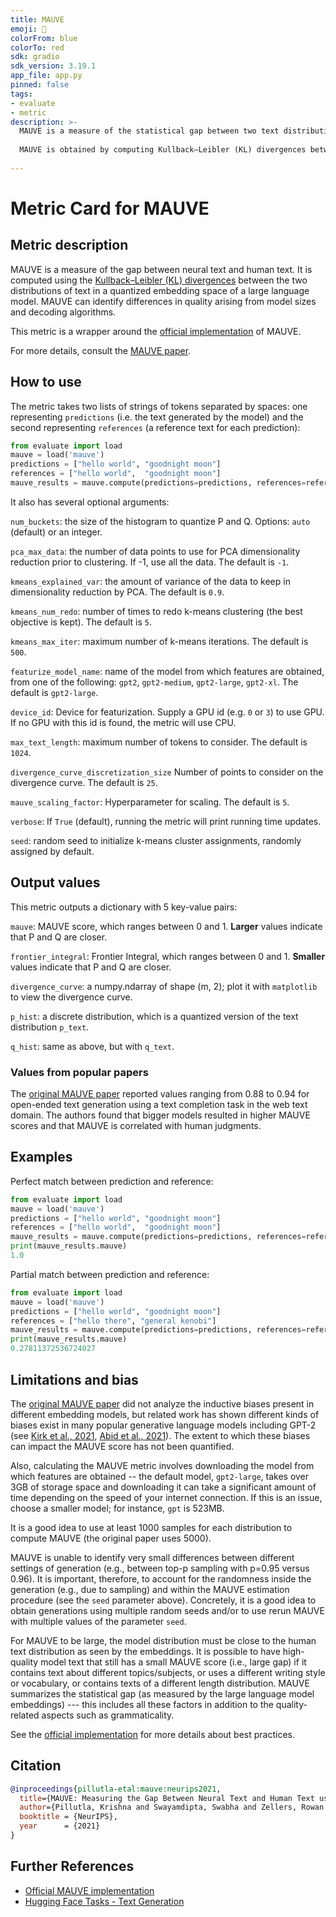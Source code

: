 ```yaml
---
title: MAUVE
emoji: 🤗
colorFrom: blue
colorTo: red
sdk: gradio
sdk_version: 3.19.1
app_file: app.py
pinned: false
tags:
- evaluate
- metric
description: >-
  MAUVE is a measure of the statistical gap between two text distributions, e.g., how far the text written by a model is the distribution of human text, using samples from both distributions.
 
  MAUVE is obtained by computing Kullback–Leibler (KL) divergences between the two distributions in a quantized embedding space of a large language model. It can quantify differences in the quality of generated text based on the size of the model, the decoding algorithm, and the length of the generated text. MAUVE was found to correlate the strongest with human evaluations over baseline metrics for open-ended text generation.
 
---
```


# Metric Card for MAUVE

## Metric description

MAUVE is a measure of the gap between neural text and human text. It is computed using the [Kullback–Leibler (KL) divergences](https://en.wikipedia.org/wiki/Kullback%E2%80%93Leibler_divergence) between the two distributions of text in a quantized embedding space of a large language model. MAUVE can identify differences in quality arising from model sizes and decoding algorithms.

This metric is a wrapper around the [official implementation](https://github.com/krishnap25/mauve) of MAUVE.

For more details, consult the [MAUVE paper](https://arxiv.org/abs/2102.01454).

## How to use

The metric takes two lists of strings of tokens separated by spaces: one representing `predictions` (i.e. the text generated by the model) and the second representing `references` (a reference text for each prediction):

```python
from evaluate import load
mauve = load('mauve')
predictions = ["hello world", "goodnight moon"]
references = ["hello world",  "goodnight moon"]
mauve_results = mauve.compute(predictions=predictions, references=references)
```

It also has several optional arguments:

`num_buckets`: the size of the histogram to quantize P and Q. Options: `auto` (default) or an integer.

`pca_max_data`: the number of data points to use for PCA dimensionality reduction prior to clustering. If -1, use all the data. The default is `-1`.

`kmeans_explained_var`: the amount of variance of the data to keep in dimensionality reduction by PCA. The default is `0.9`.

`kmeans_num_redo`: number of times to redo k-means clustering (the best objective is kept). The default is `5`.

`kmeans_max_iter`: maximum number of k-means iterations. The default is `500`.

`featurize_model_name`: name of the model from which features are obtained, from one of the following: `gpt2`, `gpt2-medium`, `gpt2-large`, `gpt2-xl`. The default is `gpt2-large`.

`device_id`: Device for featurization. Supply a GPU id (e.g. `0` or `3`) to use GPU. If no GPU with this id is found, the metric will use CPU.

`max_text_length`: maximum number of tokens to consider. The default is `1024`.

`divergence_curve_discretization_size` Number of points to consider on the divergence curve. The default is `25`.

`mauve_scaling_factor`: Hyperparameter for scaling. The default is `5`.

`verbose`: If `True` (default), running the metric will print running time updates.

`seed`: random seed to initialize k-means cluster assignments, randomly assigned by default.
    


## Output values

This metric outputs a dictionary with 5 key-value pairs:

`mauve`: MAUVE score, which ranges between 0 and 1. **Larger** values indicate that P and Q are closer.

`frontier_integral`: Frontier Integral, which ranges between 0 and 1. **Smaller** values indicate that P and Q are closer.

`divergence_curve`: a numpy.ndarray of shape (m, 2); plot it with `matplotlib` to view the divergence curve.

`p_hist`: a discrete distribution, which is a quantized version of the text distribution `p_text`.
 
`q_hist`: same as above, but with `q_text`.


### Values from popular papers

The [original MAUVE paper](https://arxiv.org/abs/2102.01454) reported values ranging from 0.88 to 0.94 for open-ended text generation using a text completion task in the web text domain. The authors found that bigger models resulted in higher MAUVE scores and that MAUVE is correlated with human judgments.


## Examples

Perfect match between prediction and reference:

```python
from evaluate import load
mauve = load('mauve')
predictions = ["hello world", "goodnight moon"]
references = ["hello world",  "goodnight moon"]
mauve_results = mauve.compute(predictions=predictions, references=references)
print(mauve_results.mauve)
1.0
```

Partial match between prediction and reference:

```python
from evaluate import load
mauve = load('mauve')
predictions = ["hello world", "goodnight moon"]
references = ["hello there", "general kenobi"]
mauve_results = mauve.compute(predictions=predictions, references=references)
print(mauve_results.mauve)
0.27811372536724027
```

## Limitations and bias

The [original MAUVE paper](https://arxiv.org/abs/2102.01454) did not analyze the inductive biases present in different embedding models, but related work has shown different kinds of biases exist in many popular generative language models including GPT-2 (see [Kirk et al., 2021](https://arxiv.org/pdf/2102.04130.pdf), [Abid et al., 2021](https://arxiv.org/abs/2101.05783)). The extent to which these biases can impact the MAUVE score has not been quantified.

Also, calculating the MAUVE metric involves downloading the model from which features are obtained -- the default model, `gpt2-large`, takes over 3GB of storage space and downloading it can take a significant amount of time depending on the speed of your internet connection. If this is an issue, choose a smaller model; for instance, `gpt` is 523MB.

It is a good idea to use at least 1000 samples for each distribution to compute MAUVE (the original paper uses 5000).

MAUVE is unable to identify very small differences between different settings of generation (e.g., between top-p sampling with p=0.95 versus 0.96). It is important, therefore, to account for the randomness inside the generation (e.g., due to sampling) and within the MAUVE estimation procedure (see the `seed` parameter above). Concretely, it is a good idea to obtain generations using multiple random seeds and/or to use rerun MAUVE with multiple values of the parameter `seed`.

For MAUVE to be large, the model distribution must be close to the human text distribution as seen by the embeddings. It is possible to have high-quality model text that still has a small MAUVE score (i.e., large gap) if it contains text about different topics/subjects, or uses a different writing style or vocabulary, or contains texts of a different length distribution. MAUVE summarizes the statistical gap (as measured by the large language model embeddings) --- this includes all these factors in addition to the quality-related aspects such as grammaticality.

See the [official implementation](https://github.com/krishnap25/mauve#best-practices-for-mauve) for more details about best practices. 


## Citation

```bibtex
@inproceedings{pillutla-etal:mauve:neurips2021,
  title={MAUVE: Measuring the Gap Between Neural Text and Human Text using Divergence Frontiers},
  author={Pillutla, Krishna and Swayamdipta, Swabha and Zellers, Rowan and Thickstun, John and Welleck, Sean and Choi, Yejin and Harchaoui, Zaid},
  booktitle = {NeurIPS},
  year  	= {2021}
}
```

## Further References
- [Official MAUVE implementation](https://github.com/krishnap25/mauve)
- [Hugging Face Tasks - Text Generation](https://huggingface.co/tasks/text-generation)
